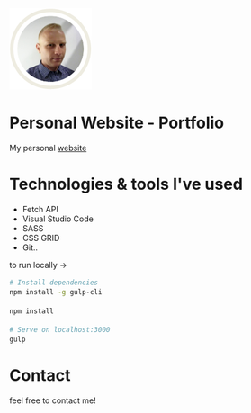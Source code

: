 ![Homepage screenshot](dist/assets/img/image.png)
# Personal Website - Portfolio

My personal [website](https://piotrn-87.github.io/Portfolio/) 

# Technologies & tools I've used
* Fetch API
* Visual Studio Code
* SASS
* CSS GRID
* Git..

to run locally -> 
```bash
# Install dependencies
npm install -g gulp-cli

npm install

# Serve on localhost:3000
gulp
```

# Contact
 feel free to contact me! 
